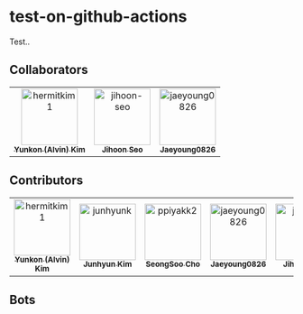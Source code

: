 # test-on-github-actions

Test..


## Collaborators

<!-- readme: collaborators -start -->
<table>
<tr>
    <td align="center">
        <a href="https://github.com/hermitkim1">
            <img src="https://avatars.githubusercontent.com/u/7975459?v=4" width="100;" alt="hermitkim1"/>
            <br />
            <sub><b>Yunkon (Alvin) Kim </b></sub>
        </a>
    </td>
    <td align="center">
        <a href="https://github.com/jihoon-seo">
            <img src="https://avatars.githubusercontent.com/u/46767780?v=4" width="100;" alt="jihoon-seo"/>
            <br />
            <sub><b>Jihoon Seo</b></sub>
        </a>
    </td>
    <td align="center">
        <a href="https://github.com/jaeyoung0826">
            <img src="https://avatars.githubusercontent.com/u/63827432?v=4" width="100;" alt="jaeyoung0826"/>
            <br />
            <sub><b>Jaeyoung0826</b></sub>
        </a>
    </td></tr>
</table>
<!-- readme: collaborators -end -->

## Contributors

<!-- readme: contributors -start -->
<table>
<tr>
    <td align="center">
        <a href="https://github.com/hermitkim1">
            <img src="https://avatars.githubusercontent.com/u/7975459?v=4" width="100;" alt="hermitkim1"/>
            <br />
            <sub><b>Yunkon (Alvin) Kim </b></sub>
        </a>
    </td>
    <td align="center">
        <a href="https://github.com/junhyunk">
            <img src="https://avatars.githubusercontent.com/u/10242780?v=4" width="100;" alt="junhyunk"/>
            <br />
            <sub><b>Junhyun Kim</b></sub>
        </a>
    </td>
    <td align="center">
        <a href="https://github.com/ppiyakk2">
            <img src="https://avatars.githubusercontent.com/u/330233?v=4" width="100;" alt="ppiyakk2"/>
            <br />
            <sub><b>SeongSoo Cho</b></sub>
        </a>
    </td>
    <td align="center">
        <a href="https://github.com/jaeyoung0826">
            <img src="https://avatars.githubusercontent.com/u/63827432?v=4" width="100;" alt="jaeyoung0826"/>
            <br />
            <sub><b>Jaeyoung0826</b></sub>
        </a>
    </td>
    <td align="center">
        <a href="https://github.com/jihoon-seo">
            <img src="https://avatars.githubusercontent.com/u/46767780?v=4" width="100;" alt="jihoon-seo"/>
            <br />
            <sub><b>Jihoon Seo</b></sub>
        </a>
    </td></tr>
</table>
<!-- readme: contributors -end -->

## Bots

<!-- readme: bots -start -->
<table>
</table>
<!-- readme: bots -end -->
